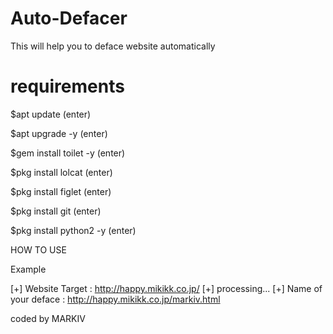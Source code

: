 # Auto-Defacer
This will help you to deface website automatically
# requirements

 $apt update (enter)

 $apt upgrade -y (enter)



 $gem install toilet -y (enter)

 $pkg install lolcat (enter)

 $pkg install figlet (enter)

 $pkg install git (enter)

 $pkg install python2 -y (enter)





HOW TO USE



Example


[+] Website Target :
http://happy.mikikk.co.jp/
[+] processing...
[+] Name of your deface :
http://happy.mikikk.co.jp/markiv.html


coded by MARKIV
